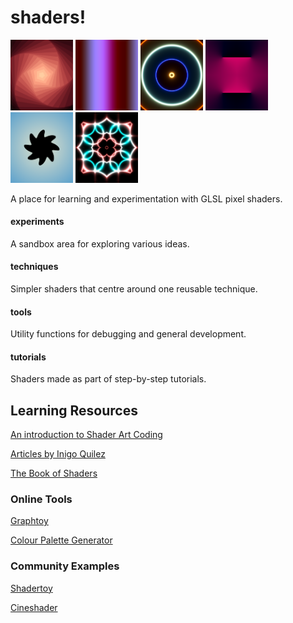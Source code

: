 # shaders!

<div class="row">
    <img src="https://github.com/alexeismith/shaders/blob/main/screenshots/Concentric%20Wobble.png" width="100">
    <img src="https://github.com/alexeismith/shaders/blob/main/screenshots/Gradient%20Palette%20Animation.png" width="100">
    <img src="https://github.com/alexeismith/shaders/blob/main/screenshots/Neon%20Sine%20Shrink.png" width="100">
    <img src="https://github.com/alexeismith/shaders/blob/main/screenshots/Radial%20Gradient%20Lines.png" width="100">
    <img src="https://github.com/alexeismith/shaders/blob/main/screenshots/Rounded%20Wobble%20Star.png" width="100">
    <img src="https://github.com/alexeismith/shaders/blob/main/screenshots/Shader%20Art%20Intro.png" width="100">
</div>

A place for learning and experimentation with GLSL pixel shaders.

#### experiments

A sandbox area for exploring various ideas.

#### techniques

Simpler shaders that centre around one reusable technique.

#### tools

Utility functions for debugging and general development.

#### tutorials

Shaders made as part of step-by-step tutorials.

## Learning Resources

[An introduction to Shader Art Coding](https://www.youtube.com/watch?v=f4s1h2YETNY)

[Articles by Inigo Quilez](https://iquilezles.org/articles/)

[The Book of Shaders](https://thebookofshaders.com/)

### Online Tools

[Graphtoy](https://graphtoy.com/)

[Colour Palette Generator](http://dev.thi.ng/gradients/)

### Community Examples

[Shadertoy](https://www.shadertoy.com/)

[Cineshader](https://cineshader.com/gallery)
